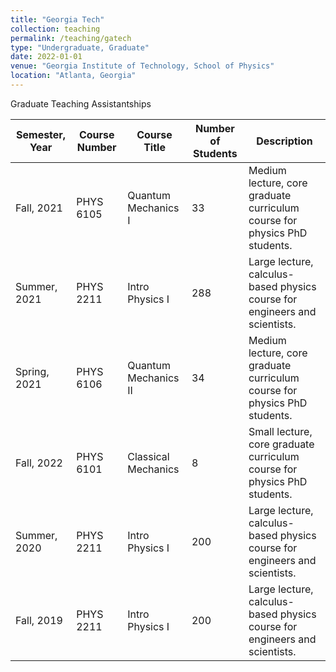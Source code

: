 ```yaml
---
title: "Georgia Tech"
collection: teaching
permalink: /teaching/gatech
type: "Undergraduate, Graduate"
date: 2022-01-01
venue: "Georgia Institute of Technology, School of Physics"
location: "Atlanta, Georgia"
---
```


Graduate Teaching Assistantships



| Semester, Year | Course Number | Course Title         | Number of Students | Description                                                                |
|----------------|---------------|----------------------|--------------------|----------------------------------------------------------------------------|
| Fall, 2021     | PHYS 6105     | Quantum Mechanics I  | 33                 | Medium lecture, core graduate curriculum course for physics PhD students.  |
| Summer, 2021   | PHYS 2211     | Intro Physics I      | 288                | Large lecture, calculus-based physics course for engineers and scientists. |
| Spring, 2021   | PHYS 6106     | Quantum Mechanics II | 34                 | Medium lecture, core graduate curriculum course for physics PhD students.  |
| Fall, 2022     | PHYS 6101     | Classical Mechanics  | 8                  | Small lecture, core graduate curriculum course for physics PhD students.   |
| Summer, 2020   | PHYS 2211     | Intro Physics I      | 200                | Large lecture, calculus-based physics course for engineers and scientists. |
| Fall, 2019     | PHYS 2211     | Intro Physics I      | 200                | Large lecture, calculus-based physics course for engineers and scientists. |
